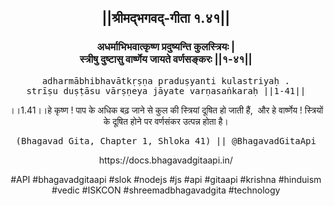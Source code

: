 <center><h2>||श्रीमद्‍भगवद्‍-गीता १.४१||</h2>
<h3>अधर्माभिभवात्कृष्ण प्रदुष्यन्ति कुलस्त्रियः |<br/>स्त्रीषु दुष्टासु वार्ष्णेय जायते वर्णसङ्करः ||१-४१||</h3>
<pre>adharmābhibhavātkṛṣṇa praduṣyanti kulastriyaḥ .<br/>strīṣu duṣṭāsu vārṣṇeya jāyate varṇasaṅkaraḥ ||1-41||</pre>
<p>।।1.41।।हे कृष्ण ! पाप के अधिक बढ़ जाने से कुल की स्त्रियां दूषित हो जाती हैं,  और हे वार्ष्णेय ! स्त्रियों के दूषित होने पर वर्णसंकर उत्पन्न होता है।</p>
<pre>(Bhagavad Gita, Chapter 1, Shloka 41) || @BhagavadGitaApi</pre><p>https://docs.bhagavadgitaapi.in/</p><p>#API #bhagavadgitaapi #slok #nodejs #js #api #gitaapi #krishna #hinduism #vedic #ISKCON #shreemadbhagavadgita #technology</p></center>